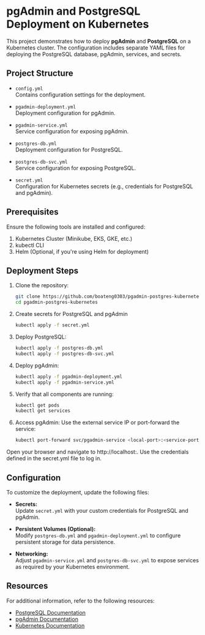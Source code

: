 # pgAdmin and PostgreSQL Deployment on Kubernetes

This project demonstrates how to deploy **pgAdmin** and **PostgreSQL** on a Kubernetes cluster. The configuration includes separate YAML files for deploying the PostgreSQL database, pgAdmin, services, and secrets.

## Project Structure

- `config.yml`  
  Contains configuration settings for the deployment.

- `pgadmin-deployment.yml`  
  Deployment configuration for pgAdmin.

- `pgadmin-service.yml`  
  Service configuration for exposing pgAdmin.

- `postgres-db.yml`  
  Deployment configuration for PostgreSQL.

- `postgres-db-svc.yml`  
  Service configuration for exposing PostgreSQL.

- `secret.yml`  
  Configuration for Kubernetes secrets (e.g., credentials for PostgreSQL and pgAdmin).

## Prerequisites

Ensure the following tools are installed and configured:

1. Kubernetes Cluster (Minikube, EKS, GKE, etc.)
2. kubectl CLI
3. Helm (Optional, if you're using Helm for deployment)

## Deployment Steps

1. Clone the repository:
   ```bash
   git clone https://github.com/boateng0303/pgadmin-postgres-kubernetes.git
   cd pgadmin-postgres-kubernetes

2. Create secrets for PostgreSQL and pgAdmin
    ```bash
    kubectl apply -f secret.yml

3. Deploy PostgreSQL:
   ```bash
   kubectl apply -f postgres-db.yml
   kubectl apply -f postgres-db-svc.yml

4. Deploy pgAdmin:
   ```bash
   kubectl apply -f pgadmin-deployment.yml
   kubectl apply -f pgadmin-service.yml

5. Verify that all components are running:
   ```bash
   kubectl get pods
   kubectl get services

6. Access pgAdmin:
   Use the external service IP or port-forward the service:
   ```bash
   kubectl port-forward svc/pgadmin-service <local-port>:<service-port>

Open your browser and navigate to http://localhost:<local-port>. Use the credentials defined in the secret.yml file to log in.

## Configuration

To customize the deployment, update the following files:

- **Secrets:**  
  Update `secret.yml` with your custom credentials for PostgreSQL and pgAdmin.

- **Persistent Volumes (Optional):**  
  Modify `postgres-db.yml` and `pgadmin-deployment.yml` to configure persistent storage for data persistence.

- **Networking:**  
  Adjust `pgadmin-service.yml` and `postgres-db-svc.yml` to expose services as required by your Kubernetes environment.

## Resources

For additional information, refer to the following resources:

- [PostgreSQL Documentation](https://www.postgresql.org/docs/)
- [pgAdmin Documentation](https://www.pgadmin.org/docs/)
- [Kubernetes Documentation](https://kubernetes.io/docs/)





